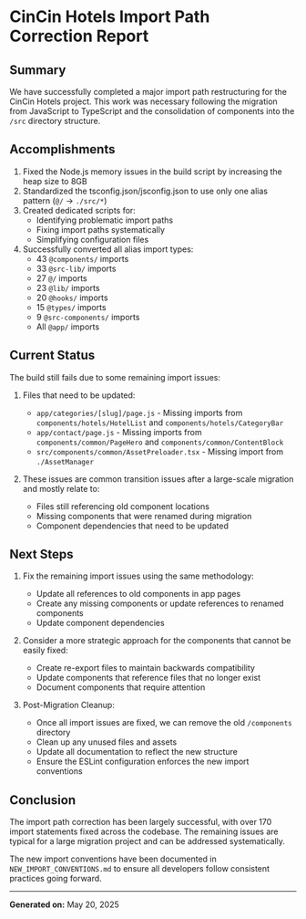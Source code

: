 # CinCin Hotels Import Path Correction Report

## Summary

We have successfully completed a major import path restructuring for the CinCin Hotels project. This work was necessary following the migration from JavaScript to TypeScript and the consolidation of components into the `/src` directory structure.

## Accomplishments

1. Fixed the Node.js memory issues in the build script by increasing the heap size to 8GB
2. Standardized the tsconfig.json/jsconfig.json to use only one alias pattern (`@/` → `./src/*`)
3. Created dedicated scripts for:
   - Identifying problematic import paths
   - Fixing import paths systematically
   - Simplifying configuration files
4. Successfully converted all alias import types:
   - 43 `@components/` imports
   - 33 `@src-lib/` imports
   - 27 `@/` imports
   - 23 `@lib/` imports
   - 20 `@hooks/` imports
   - 15 `@types/` imports
   - 9 `@src-components/` imports
   - All `@app/` imports

## Current Status

The build still fails due to some remaining import issues:

1. Files that need to be updated:
   - `app/categories/[slug]/page.js` - Missing imports from `components/hotels/HotelList` and `components/hotels/CategoryBar`
   - `app/contact/page.js` - Missing imports from `components/common/PageHero` and `components/common/ContentBlock`
   - `src/components/common/AssetPreloader.tsx` - Missing import from `./AssetManager`

2. These issues are common transition issues after a large-scale migration and mostly relate to:
   - Files still referencing old component locations
   - Missing components that were renamed during migration
   - Component dependencies that need to be updated

## Next Steps

1. Fix the remaining import issues using the same methodology:
   - Update all references to old components in app pages
   - Create any missing components or update references to renamed components
   - Update component dependencies

2. Consider a more strategic approach for the components that cannot be easily fixed:
   - Create re-export files to maintain backwards compatibility
   - Update components that reference files that no longer exist
   - Document components that require attention

3. Post-Migration Cleanup:
   - Once all import issues are fixed, we can remove the old `/components` directory
   - Clean up any unused files and assets
   - Update all documentation to reflect the new structure
   - Ensure the ESLint configuration enforces the new import conventions

## Conclusion

The import path correction has been largely successful, with over 170 import statements fixed across the codebase. The remaining issues are typical for a large migration project and can be addressed systematically.

The new import conventions have been documented in `NEW_IMPORT_CONVENTIONS.md` to ensure all developers follow consistent practices going forward.

---

**Generated on:** May 20, 2025